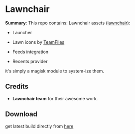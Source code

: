 # Lawnchair

**Summary**: This repo contains: Lawnchair assets ([lawnchair](https://lawnchair.app)):

- Launcher

- Lawn icons by <a href="https://github.com/TeamFiles/Lawnicons">TeamFiles</a>

- Feeds integration

- Recents provider

it's simply a magisk module to system-ize them. 


## Credits
- **Lawnchair team** for their awesome work.

## Download
get latest build directly from <a href="https://github.com/Art-Leywin/Lawnchair-Magisk-Module/releases">here</a>
